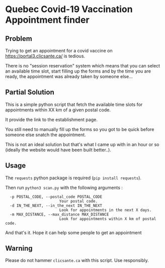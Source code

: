 # Quebec Covid-19 Vaccination Appointment finder

## Problem
Trying to get an appointment for a covid vaccine on https://portal3.clicsante.ca/ is tedious.

There is no "session reservation" system which means that you can select an available time slot, start filling up the forms and by the time you are ready, the appointment was already taken by someone else...
   
## Partial Solution
This is a simple python script that fetch the available time slots for appointments within XX km of a given postal code.

It provide the link to the establishment page. 

You still need to manually fill up the forms so you got to be quick before someone else snatch the appointment.

This is not an ideal solution but that's what I came up with in an hour or so (ideally the website would have been built better..).

## Usage
The `requests` python package is required (`pip install requests`).

Then run `python3 scan.py` with the following arguments :
```
  -p POSTAL_CODE, --postal_code POSTAL_CODE
                        Your postal code.
  -d IN_THE_NEXT, --in_the_next IN_THE_NEXT
                        Look for appointments in the next X days.
  -m MAX_DISTANCE, --max_distance MAX_DISTANCE
                        Look for appointments within X km of postal code.
```

And that's it. Hope it can help some people to get an appointment

## Warning
Please do not hammer `clicsante.ca` with this script. Use responsibly.